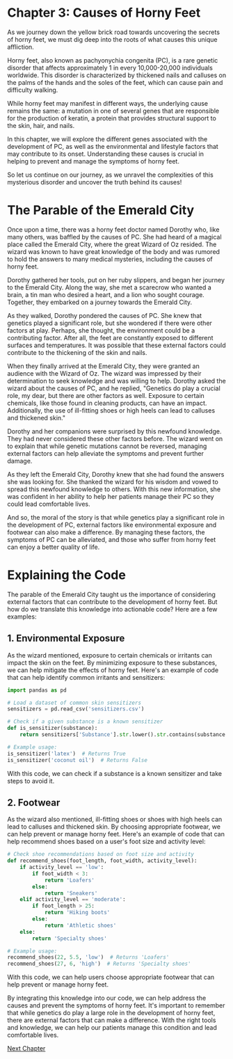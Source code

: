 # Chapter 3: Causes of Horny Feet

As we journey down the yellow brick road towards uncovering the secrets of horny feet, we must dig deep into the roots of what causes this unique affliction. 

Horny feet, also known as pachyonychia congenita (PC), is a rare genetic disorder that affects approximately 1 in every 10,000-20,000 individuals worldwide. This disorder is characterized by thickened nails and calluses on the palms of the hands and the soles of the feet, which can cause pain and difficulty walking. 

While horny feet may manifest in different ways, the underlying cause remains the same: a mutation in one of several genes that are responsible for the production of keratin, a protein that provides structural support to the skin, hair, and nails.

In this chapter, we will explore the different genes associated with the development of PC, as well as the environmental and lifestyle factors that may contribute to its onset. Understanding these causes is crucial in helping to prevent and manage the symptoms of horny feet. 

So let us continue on our journey, as we unravel the complexities of this mysterious disorder and uncover the truth behind its causes!
# The Parable of the Emerald City 

Once upon a time, there was a horny feet doctor named Dorothy who, like many others, was baffled by the causes of PC. She had heard of a magical place called the Emerald City, where the great Wizard of Oz resided. The wizard was known to have great knowledge of the body and was rumored to hold the answers to many medical mysteries, including the causes of horny feet.

Dorothy gathered her tools, put on her ruby slippers, and began her journey to the Emerald City. Along the way, she met a scarecrow who wanted a brain, a tin man who desired a heart, and a lion who sought courage. Together, they embarked on a journey towards the Emerald City.

As they walked, Dorothy pondered the causes of PC. She knew that genetics played a significant role, but she wondered if there were other factors at play. Perhaps, she thought, the environment could be a contributing factor. After all, the feet are constantly exposed to different surfaces and temperatures. It was possible that these external factors could contribute to the thickening of the skin and nails.

When they finally arrived at the Emerald City, they were granted an audience with the Wizard of Oz. The wizard was impressed by their determination to seek knowledge and was willing to help. Dorothy asked the wizard about the causes of PC, and he replied, "Genetics do play a crucial role, my dear, but there are other factors as well. Exposure to certain chemicals, like those found in cleaning products, can have an impact. Additionally, the use of ill-fitting shoes or high heels can lead to calluses and thickened skin."

Dorothy and her companions were surprised by this newfound knowledge. They had never considered these other factors before. The wizard went on to explain that while genetic mutations cannot be reversed, managing external factors can help alleviate the symptoms and prevent further damage.

As they left the Emerald City, Dorothy knew that she had found the answers she was looking for. She thanked the wizard for his wisdom and vowed to spread this newfound knowledge to others. With this new information, she was confident in her ability to help her patients manage their PC so they could lead comfortable lives.

And so, the moral of the story is that while genetics play a significant role in the development of PC, external factors like environmental exposure and footwear can also make a difference. By managing these factors, the symptoms of PC can be alleviated, and those who suffer from horny feet can enjoy a better quality of life.
# Explaining the Code

The parable of the Emerald City taught us the importance of considering external factors that can contribute to the development of horny feet. But how do we translate this knowledge into actionable code? Here are a few examples:

## 1. Environmental Exposure

As the wizard mentioned, exposure to certain chemicals or irritants can impact the skin on the feet. By minimizing exposure to these substances, we can help mitigate the effects of horny feet. Here's an example of code that can help identify common irritants and sensitizers:

```python
import pandas as pd

# Load a dataset of common skin sensitizers
sensitizers = pd.read_csv('sensitizers.csv')

# Check if a given substance is a known sensitizer
def is_sensitizer(substance):
    return sensitizers['Substance'].str.lower().str.contains(substance.lower()).any()

# Example usage:
is_sensitizer('latex')  # Returns True
is_sensitizer('coconut oil')  # Returns False
```

With this code, we can check if a substance is a known sensitizer and take steps to avoid it.

## 2. Footwear

As the wizard also mentioned, ill-fitting shoes or shoes with high heels can lead to calluses and thickened skin. By choosing appropriate footwear, we can help prevent or manage horny feet. Here's an example of code that can help recommend shoes based on a user's foot size and activity level:

```python
# Check shoe recommendations based on foot size and activity
def recommend_shoes(foot_length, foot_width, activity_level):
    if activity_level == 'low':
        if foot_width < 3:
            return 'Loafers'
        else:
            return 'Sneakers'
    elif activity_level == 'moderate':
        if foot_length > 25:
            return 'Hiking boots'
        else:
            return 'Athletic shoes'
    else:
        return 'Specialty shoes'

# Example usage:
recommend_shoes(22, 5.5, 'low')  # Returns 'Loafers'
recommend_shoes(27, 6, 'high')  # Returns 'Specialty shoes'
```

With this code, we can help users choose appropriate footwear that can help prevent or manage horny feet.

By integrating this knowledge into our code, we can help address the causes and prevent the symptoms of horny feet. It's important to remember that while genetics do play a large role in the development of horny feet, there are external factors that can make a difference. With the right tools and knowledge, we can help our patients manage this condition and lead comfortable lives.


[Next Chapter](04_Chapter04.md)